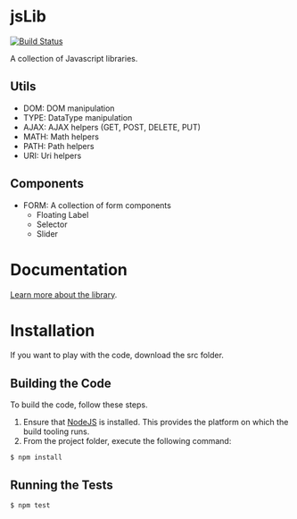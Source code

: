 # jsLib

[![Build Status](https://dev.azure.com/protolabo/jslib/_apis/build/status/protolabo.jslib?branchName=master)](https://dev.azure.com/protolabo/jslib/_build/latest?definitionId=1&branchName=master)

A collection of Javascript libraries.

## Utils
- DOM: DOM manipulation
- TYPE: DataType manipulation
- AJAX: AJAX helpers (GET, POST, DELETE, PUT)
- MATH: Math helpers
- PATH: Path helpers
- URI: Uri helpers

## Components
- FORM: A collection of form components 
  - Floating Label
  - Selector
  - Slider

# Documentation
[Learn more about the library](https://protolabo.github.io/jslib/index.html).

# Installation

If you want to play with the code, download the src folder.

## Building the Code
To build the code, follow these steps.

1. Ensure that [NodeJS](http://nodejs.org/) is installed. This provides the platform on which the build tooling runs.
2. From the project folder, execute the following command:

```
$ npm install
```

## Running the Tests

```
$ npm test
```